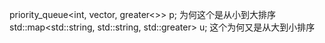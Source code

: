priority_queue<int, vector<int>, greater<>> p;  为何这个是从小到大排序    
std::map<std::string, std::string, std::greater> u; 这个为何又是从大到小排序